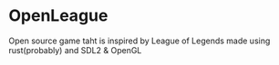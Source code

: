 # OpenLeague
Open source game taht is inspired by League of Legends made using rust(probably) and SDL2 & OpenGL

